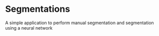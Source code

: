 # Segmentations
A simple application to perform manual segmentation and segmentation using a neural network
